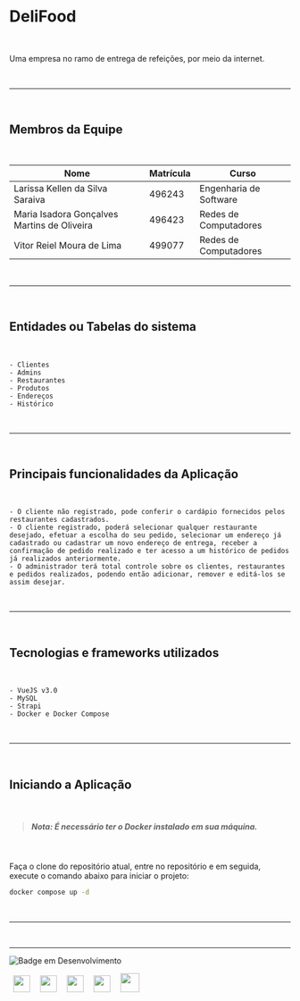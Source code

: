 # DeliFood
<br>

Uma empresa no ramo de entrega de refeições, por meio da internet.

<br>

---
<br>

## Membros da Equipe
<br>

<div style="display: inline_block;" align="center">
   
   | Nome | Matrícula | Curso |
   |--- |--- |--- |
   | Larissa Kellen da Silva Saraiva | 496243 | Engenharia de Software |
   | Maria Isadora Gonçalves Martins de Oliveira | 496423 | Redes de Computadores |
   | Vitor Reiel Moura de Lima | 499077 | Redes de Computadores | 
   
</div>
<br>

---
<br>

## Entidades ou Tabelas do sistema
<br>

    - Clientes
    - Admins
    - Restaurantes
    - Produtos
    - Endereços
    - Histórico 
<br>

---
<br>

## Principais funcionalidades da Aplicação
<br>

    - O cliente não registrado, pode conferir o cardápio fornecidos pelos restaurantes cadastrados.
    - O cliente registrado, poderá selecionar qualquer restaurante desejado, efetuar a escolha do seu pedido, selecionar um endereço já cadastrado ou cadastrar um novo endereço de entrega, receber a confirmação de pedido realizado e ter acesso a um histórico de pedidos já realizados anteriormente.
    - O administrador terá total controle sobre os clientes, restaurantes e pedidos realizados, podendo então adicionar, remover e editá-los se assim desejar.
<br>

---
<br>

## Tecnologias e frameworks utilizados
<br>

    - VueJS v3.0
    - MySQL
    - Strapi
    - Docker e Docker Compose
<br>

---
<br>

## Iniciando a Aplicação

<br>

> ##### *Nota: É necessário ter o Docker instalado em sua máquina.*

<br>

Faça o clone do repositório atual, entre no repositório e em seguida, execute o comando abaixo para iniciar o projeto:
```sh
docker compose up -d
```
<br>

---
<br>

---
<div style="display: inline_block;">

   ![Badge em Desenvolvimento](http://img.shields.io/static/v1?label=STATUS&message=EM%20DESENVOLVIMENTO&color=GREEN&style=for-the-badge)

</div>
<div style="display: inline_block;">
   <img height="30" width="30" hspace="7" src="https://cdn.jsdelivr.net/gh/devicons/devicon/icons/html5/html5-original.svg" />
   <img height="30" width="30" hspace="7" src="https://cdn.jsdelivr.net/gh/devicons/devicon/icons/css3/css3-original.svg" />
   <img height="30" width="30" hspace="7" src="https://cdn.jsdelivr.net/gh/devicons/devicon/icons/vuejs/vuejs-original.svg" />
   <img height="30" width="30" hspace="7" src="https://cdn.jsdelivr.net/gh/devicons/devicon/icons/nodejs/nodejs-original.svg" />
   <img height="34" width="34" hspace="7" src="https://cdn.jsdelivr.net/gh/devicons/devicon/icons/docker/docker-original.svg" />
</div>
